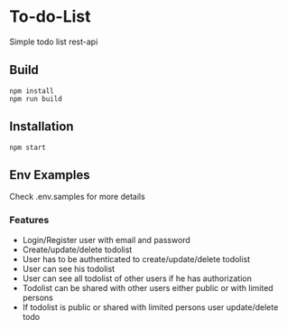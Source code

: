 # To-do-List
Simple todo list rest-api 

## Build
```
npm install
npm run build
```

## Installation
```
npm start
```

## Env Examples

Check .env.samples for more details


### Features
* Login/Register user with email and password 
* Create/update/delete todolist
* User has to be authenticated to create/update/delete todolist
* User can see his todolist
* User can see all todolist of other users if he has authorization
* Todolist can be shared with other users either public or with limited persons
* If todolist is public or shared with limited persons user update/delete todo


